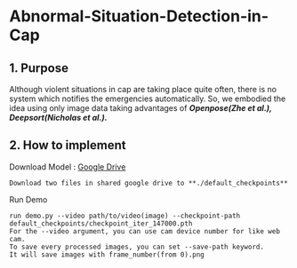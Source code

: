 # Abnormal-Situation-Detection-in-Cap


## 1. Purpose



  Although violent situations in cap are taking place quite often, there is no system which notifies the emergencies automatically. So, we embodied the idea using only image data taking advantages of ***Openpose(Zhe et al.), Deepsort(Nicholas et al.).***
 
 ## 2. How to implement 
 
 

Download Model : [Google Drive](https://drive.google.com/drive/folders/16IkXWthjqXp0S5wZeGFwT2IhTFuqSgyU?usp=sharing)
  
    Download two files in shared google drive to **./default_checkpoints**

Run Demo

    run demo.py --video path/to/video(image) --checkpoint-path default_checkpoints/checkpoint_iter_147000.pth 
    For the --video argument, you can use cam device number for like web cam. 
    To save every processed images, you can set --save-path keyword. 
    It will save images with frame_number(from 0).png
    
    
